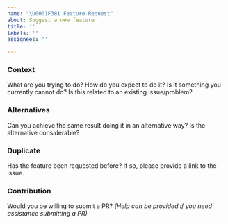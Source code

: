 ```yaml
---
name: "\U0001F381 Feature Request"
about: Suggest a new feature
title: ''
labels: ''
assignees: ''

---
```


### Context

What are you trying to do?
How do you expect to do it?
Is it something you currently cannot do?
Is this related to an existing issue/problem?

### Alternatives

Can you achieve the same result doing it in an alternative way?
Is the alternative considerable?

### Duplicate

Has the feature been requested before?
If so, please provide a link to the issue.

### Contribution

Would you be willing to submit a PR?
_(Help can be provided if you need assistance submitting a PR)_
